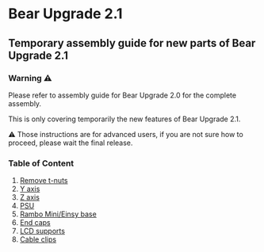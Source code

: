 # Bear Upgrade 2.1

## Temporary assembly guide for new parts of Bear Upgrade 2.1


### Warning :warning:

Please refer to assembly guide for Bear Upgrade 2.0 for the complete assembly.

This is only covering temporarily the new features of Bear Upgrade 2.1.

:warning: Those instructions are for advanced users, if you are not sure how to proceed, please wait the final release.


### Table of Content

1. [Remove t-nuts](remove_tnuts.md)
1. [Y axis](y_axis.md)
1. [Z axis](z_axis.md)
1. [PSU](psu.md)
1. [Rambo Mini/Einsy base](rambo_base.md)
1. [End caps](end_caps.md)
1. [LCD supports](lcd_supports.md)
1. [Cable clips](cable_clips.md)
